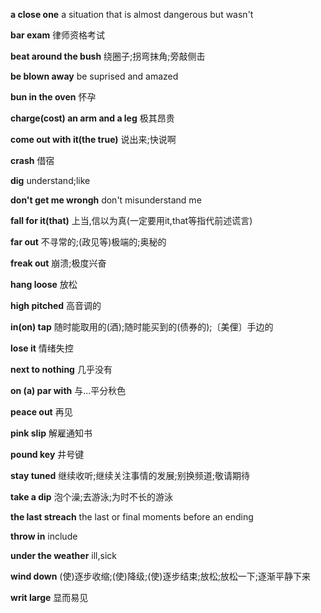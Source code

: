 **a close one** a situation that is almost dangerous but wasn't

**bar exam** 律师资格考试

**beat around the bush** 绕圈子;拐弯抹角;旁敲侧击

**be blown away** be suprised and amazed

**bun in the oven** 怀孕

**charge(cost) an arm and a leg** 极其昂贵

**come out with it(the true)** 说出来;快说啊

**crash** 借宿

**dig** understand;like

**don't get me wrongh** don't misunderstand me

**fall for it(that)** 上当,信以为真(一定要用it,that等指代前述谎言)

**far out** 不寻常的;(政见等)极端的;奥秘的

**freak out** 崩溃;极度兴奋

**hang loose** 放松

**high pitched** 高音调的

**in(on) tap** 随时能取用的(酒);随时能买到的(债券的);〔美俚〕手边的

**lose it** 情绪失控

**next to nothing** 几乎没有

**on (a) par with** 与...平分秋色

**peace out** 再见

**pink slip** 解雇通知书

**pound key** 井号键

**stay tuned** 继续收听;继续关注事情的发展;别换频道;敬请期待

**take a dip** 泡个澡;去游泳;为时不长的游泳

**the last streach** the last or final moments before an ending

**throw in** include

**under the weather** ill,sick

**wind down** (使)逐步收缩;(使)降级;(使)逐步结束;放松;放松一下;逐渐平静下来

**writ large** 显而易见